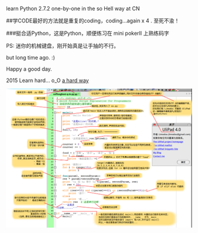 learn Python 2.7.2 one-by-one in the so Hell way at CN

##学CODE最好的方法就是重复的coding，coding...again x 4 . 至死不渝！

###挺合适Python，这是Python，顺便练习在 mini pokerII 上熟练码字

PS: 迷你的机械键盘，刚开始真是让手抽的不行。

but long time ago. :)

Happy a good day.

2015 Learn hard... o_O [a hard way](http://www.jb51.net/shouce/Pythonbbf/latest/index.html)


![python 万能图](14296978024588.png)